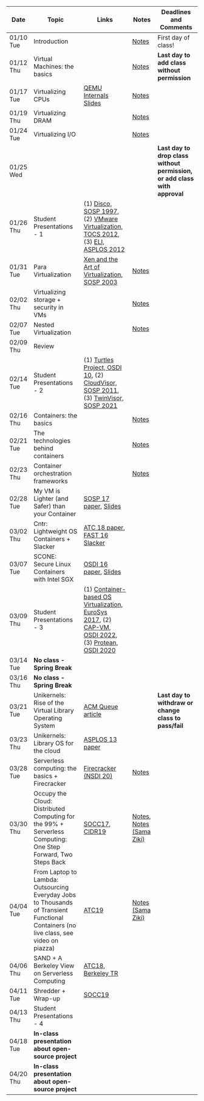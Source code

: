 | Date  | Topic | Links | Notes | Deadlines and Comments |
|-----------|-------------------------------------------------------------------------|-------------------------------------------------------------------------------------------------------------------------------|-----------------------------|----------------------------------------|
| 01/10 Tue | Introduction  | | [Notes](notes/intro.md) | First day of class!  |
| 01/12 Thu | Virtual Machines: the basics  | | [Notes](notes/vm-basics.md) | **Last day to add class without permission** |
| 01/17 Tue | Virtualizing CPUs | [QEMU Internals Slides](https://www.csd.uoc.gr/~hy428/reading/qemu-internals-slides-may6-2014.pdf) | [Notes](notes/vm-cpu.md)  |  |
| 01/19 Thu | Virtualizing DRAM | | [Notes](notes/vm-mem.md) | |
| 01/24 Tue | Virtualizing I/O  | | [Notes](notes/vm-networking.md) |  |
| 01/25 Wed | | | | **Last day to drop class without permission, or add class with approval** |
| 01/26 Thu | Student Presentations - 1 | (1) [Disco, SOSP 1997](https://klasses.cs.uchicago.edu/archive/2019/winter/33100-1/papers/disco-sosp97.pdf), (2) [VMware Virtualization, TOCS 2012](https://infoscience.epfl.ch/record/183742/files/tocs12-vmware.pdf), (3) [ELI, ASPLOS 2012](https://techtc.cs.technion.ac.il/news/2014/691/docs/ELI.pdf) |  |
| 01/31 Tue | Para Virtualization | [Xen and the Art of Virtualization, SOSP 2003](https://cse.buffalo.edu/~stevko/courses/cse704/fall10/papers/2003-xensosp.pdf) | [Notes](notes/vm-para.md) |  |
| 02/02 Thu | Virtualizing storage + security in VMs  | | [Notes](notes/vm-stor-sec.md) |  |
| 02/07 Tue | Nested Virtualization | | [Notes](notes/vm-nested.md) |  |
| 02/09 Thu | Review |  |
| 02/14 Tue | Student Presentations - 2 | (1) [Turtles Project, OSDI 10](https://www.usenix.org/event/osdi10/tech/full_papers/Ben-Yehuda.pdf), (2) [CloudVisor, SOSP 2011](https://www.sigops.org/s/conferences/sosp/2011/current/2011-Cascais/printable/15-zhang.pdf), (3) [TwinVisor, SOSP 2021](https://ipads.se.sjtu.edu.cn/_media/publications/twinvisor-sosp21.pdf) |  |
| 02/16 Thu | Containers: the basics  | | [Notes](notes/container-basics.md) |  |
| 02/21 Tue | The technologies behind containers  | | [Notes](notes/container-nc.md) |  |
| 02/23 Thu | Container orchestration frameworks  | | [Notes](notes/container-orch.md) |  |
| 02/28 Tue |  My VM is Lighter (and Safer) than your Container  | [SOSP 17 paper](http://cnp.neclab.eu/projects/lightvm/lightvm.pdf), [Slides](https://www.sigops.org/s/conferences/sosp/2017/slides/lightvm-sosp17-slides.pptx)  | |  |
| 03/02 Thu | Cntr: Lightweight OS Containers + Slacker | [ATC 18 paper](https://www.usenix.org/conference/atc18/presentation/thalheim), [FAST 16 Slacker](https://www.usenix.org/conference/fast16/technical-sessions/presentation/harter)
| 03/07 Tue | SCONE: Secure Linux Containers with Intel SGX | [OSDI 16 paper](https://www.usenix.org/system/files/conference/osdi16/osdi16-arnautov.pdf), [Slides](https://www.usenix.org/conference/osdi16/technical-sessions/presentation/arnautov)  | |  |
| 03/09 Thu | Student Presentations - 3  | (1) [Container-based OS Virtualization, EuroSys 2017](https://www.cs.toronto.edu/~demke/2227/S.14/Papers/p275-soltesz.pdf), (2) [CAP-VM, OSDI 2022](https://www.usenix.org/system/files/osdi22-sartakov.pdf), (3) [Protean, OSDI 2020](https://www.usenix.org/system/files/osdi20-hadary.pdf) |  |
| 03/14 Tue | **No class - Spring Break** | | |  |
| 03/16 Thu | **No class - Spring Break** | | |  |
| 03/21 Tue | Unikernels: Rise of the Virtual Library Operating System  | [ACM Queue article](https://www.seltzer.com/margo/teaching/CS508.19/papers/madhavapeddy13.pdf)  | | **Last day to withdraw or change class to pass/fail** |
| 03/23 Thu | Unikernels: Library OS for the cloud  | [ASPLOS 13 paper](http://mort.io/publications/pdf/asplos13-unikernels.pdf)  | |  |
| 03/28 Tue | Serverless computing: the basics + Firecracker  | [Firecracker (NSDI 20)](https://www.usenix.org/conference/nsdi20/presentation/agache) | [Notes](notes/serverless.md)  | | 
| 03/30 Thu |Occupy the Cloud: Distributed Computing for the 99%  + Serverless Computing: One Step Forward, Two Steps Back| [SOCC17](https://shivaram.org/publications/pywren-socc17.pdf), [CIDR19](http://cidrdb.org/cidr2019/papers/p119-hellerstein-cidr19.pdf) | [Notes](notes/serverless-arch.md), [Notes (Sama Ziki)](notes/arch-sama.md) |  |
| 04/04 Tue | From Laptop to Lambda: Outsourcing Everyday Jobs to Thousands of Transient Functional Containers (no live class, see video on piazza) | [ATC19](https://cs.stanford.edu/~matei/papers/2019/usenix_atc_gg.pdf) | [Notes (Sama Ziki)](notes/gg.md) |  |
| 04/06 Thu | SAND + A Berkeley View on Serverless Computing | [ATC18](https://www.usenix.org/conference/atc18/presentation/akkus), [Berkeley TR](https://www2.eecs.berkeley.edu/Pubs/TechRpts/2019/EECS-2019-3.pdf) |  |  |
| 04/11 Tue | Shredder + Wrap-up | [SOCC19](http://utah.systems/papers/shredder.pdf) | |  |
| 04/13 Thu | Student Presentations - 4 | | |  |
| 04/18 Tue | **In-class presentation about open-source project** | | |  |
| 04/20 Thu | **In-class presentation about open-source project** | | |  |

